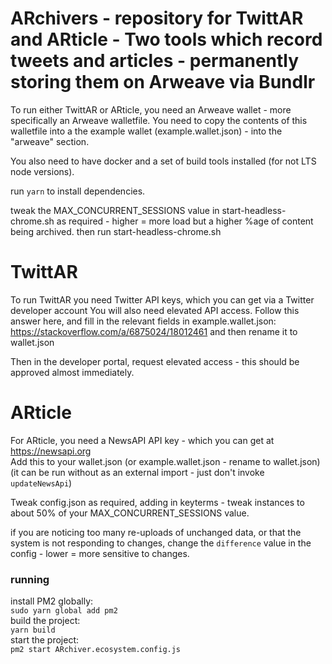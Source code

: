 # ARchivers - repository for TwittAR and ARticle - Two tools which record tweets and articles - permanently storing them on Arweave via Bundlr
To run either TwittAR or ARticle, you need an Arweave wallet - more specifically an Arweave walletfile.
You need to copy the contents of this walletfile into a the example wallet (example.wallet.json) - into the "arweave" section.

You also need to have docker and a set of build tools installed (for not LTS node versions).  

run `yarn` to install dependencies.

tweak the MAX_CONCURRENT_SESSIONS value in start-headless-chrome.sh as required - higher = more load but a higher %age of content being archived.
then run start-headless-chrome.sh

# TwittAR
To run TwittAR you need Twitter API keys, which you can get via a Twitter developer account
You will also need elevated API access.
Follow this answer here, and fill in the relevant fields in example.wallet.json:  
https://stackoverflow.com/a/6875024/18012461
and then rename it to wallet.json

Then in the developer portal, request elevated access - this should be approved almost immediately.

# ARticle
For ARticle, you need a NewsAPI API key - which you can get at https://newsapi.org  
Add this to your wallet.json (or example.wallet.json - rename to wallet.json)  
(it can be run without as an external import - just don't invoke `updateNewsApi`)

Tweak config.json as required, adding in keyterms - tweak instances to about 50% of your MAX_CONCURRENT_SESSIONS value.  

if you are noticing too many re-uploads of unchanged data, or that the system is not responding to changes, change the `difference` value in the config - lower = more sensitive to changes.

### running

install PM2 globally:  
`sudo yarn global add pm2`  
build the project:  
`yarn build`  
start the project:  
`pm2 start ARchiver.ecosystem.config.js`  

